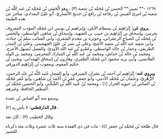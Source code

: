 ١٢٦٩ -** تمييز:** الحسن بْن مُحَمَّد بْن شعبة (٣) ، وهو الْحَسَن بْن مُحَمَّد بْن عَبد اللَّه بْن شعبة بْن امرئ القيس بْن رفاعة بْن رافع بْن خديج الأَنْصارِيّ، أَبُو عَلِيّ البغدادي، متأخر عن هذه الطبقة.

**يروي عَن:** إِبْرَاهِيم بْن بسطام الأبلي، وإبراهيم بْن يونس ابن مُحَمَّد المؤدب المعروف بحرمي، وإسحاق بن إِبْرَاهِيم بن حبيب بن الشهيد، وإسحاق بْن شاهين الواسطي، والحسن بْن مُحَمَّد بْن الصباح الزعفراني، وحوثرة بن محدم المنقري، وأبي السائب سلم بْن جنادة، وأبي سَعِيد عَبد اللَّه بْن سَعِيد الأشج، وعلي بْن نصر بْن عَلِيّ الجهضمي، وعلي بْن المنذر الطريقي، وعمار بْن خالد الواسطي، وعَمْرو بْن عَبد الله الأَودِيّ، والفضل بْنسهل الأعرج، ومحمد بْن خالد بْن خداش، ومحمد بْن عَبد اللَّهِ بْن المبارك المخرمي، ومحمد بن الولد القلانسي، وأبي يزيد محمود ابن مُحَمَّد الظفري، وهارون بْن إسحاق الهمداني، ويحيى بْن حكيم المقوم، ويعقوب بْن إِبْرَاهِيم الدورقي.

**ويروي عَنه:** إِبْرَاهِيم بْن أحمد بْن بشران الصيرفي، وأبو الفضل عُبَيد اللَّه بْن عَبْد الرحمن، الزُّهْرِيّ، وعثمان بْن مُحَمَّد الأدمي، وأبو حفص عُمَر بْن أَحْمَدَ بْن شاهين، وأبو عُمَر مُحَمَّد بْن العباس بْن حيويه الخزاز (١) ، ومحمد بْنُ عُبَيد اللَّهِ بْنِ الشِّخِّيرِ، وأبو الحسين مُحَمَّد بْن المظفر الحافظ، وغيرهم.

وسمع منه أَبُو العباس بْن عقدة.

**قال الدارقطني:** لا بأس بِهِ (٢) .

وَقَال الخطيب (٣) : كَانَ ثقة.

قال طلحة بْن مُحَمَّد بْن جعفر (٤) : مات في ذي القعدة سنة ثلاث عشرة وثلاث مئة.ذكرناه للتمييز.